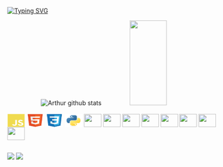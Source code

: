 [![Typing SVG](https://readme-typing-svg.herokuapp.com/?color=f77f00&size=35&center=true&vCenter=true&width=1000&lines=Bem-Vindo!+:%29)](https://git.io/typing-svg)


<div align="center">  
  <img width="49%" height="195px" src="https://github-readme-stats.vercel.app/api?username=AsatoTexco&show_icons=true&count_private=true&hide_border=true&title_color=d62828&icon_color=00bfbf&text_color=c9d1d9&bg_color=0d1117" alt="Arthur github stats" /> 
  <img width="41%" height="195px" src="https://github-readme-stats.vercel.app/api/top-langs/?username=AsatoTexco&layout=compact&hide_border=true&title_color=d62828&text_color=00bfbf&bg_color=0d1117" />
</div>


<div style="display: inline_block"><br>
  <img align="center"  height="30" width="40" src="https://raw.githubusercontent.com/devicons/devicon/master/icons/javascript/javascript-plain.svg">
  <img align="center"  height="30" width="40" src="https://raw.githubusercontent.com/devicons/devicon/master/icons/html5/html5-original.svg">
  <img align="center"  height="30" width="40" src="https://raw.githubusercontent.com/devicons/devicon/master/icons/css3/css3-original.svg">
  <img align="center" height="30" width="40" src="https://raw.githubusercontent.com/devicons/devicon/master/icons/python/python-original.svg">
  <img align="center" height="30" width="40" src="https://cdn.jsdelivr.net/gh/devicons/devicon/icons/mysql/mysql-original.svg" />
  <img align="center" height="30" width="40" src="https://cdn.jsdelivr.net/gh/devicons/devicon/icons/php/php-original.svg" />
  <img align="center" height="30" width="40" src="https://cdn.jsdelivr.net/gh/devicons/devicon@latest/icons/bootstrap/bootstrap-original.svg" />
  <img align="center" height="30" width="40"  src="https://cdn.jsdelivr.net/gh/devicons/devicon@latest/icons/git/git-original.svg" />
  <img align="center" height="30" width="40" src="https://cdn.jsdelivr.net/gh/devicons/devicon@latest/icons/gitlab/gitlab-original.svg" />
  <img align="center" height="30" width="40"  src="https://cdn.jsdelivr.net/gh/devicons/devicon@latest/icons/linux/linux-original.svg" />
  <img align="center" height="30" width="40" src="https://cdn.jsdelivr.net/gh/devicons/devicon@latest/icons/nextjs/nextjs-original.svg" />
  <img align="center" height="30" width="40" src="https://cdn.jsdelivr.net/gh/devicons/devicon@latest/icons/nodejs/nodejs-original.svg" />
          
          
          
          
          
          
          

          
</div>

##

<div> 
  <a href="https://instagram.com/arthur06_simoes" target="_blank"><img src="https://img.shields.io/badge/-Instagram-%23E4405F?style=for-the-badge&logo=instagram&logoColor=white" target="_blank"></a>
  <a href = "mailto:arthur2006.teixeira@gmail.com"><img src="https://img.shields.io/badge/-Gmail-%23333?style=for-the-badge&logo=gmail&logoColor=white" target="_blank"></a> 
  
</div> 


